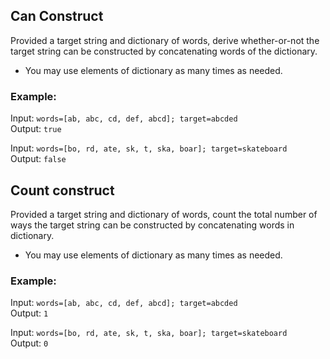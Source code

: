 ## Can Construct

Provided a target string and dictionary of words, derive whether-or-not the target 
string can be constructed by concatenating words of the dictionary. 

- You may use elements of dictionary as many times as needed.

### Example: 

Input: `words=[ab, abc, cd, def, abcd]; target=abcded` <br />
Output: `true`

Input: `words=[bo, rd, ate, sk, t, ska, boar]; target=skateboard` <br />
Output: `false`

## Count construct

Provided a target string and dictionary of words, count the total number of ways the
target string can be constructed by concatenating words in dictionary.

- You may use elements of dictionary as many times as needed.

### Example:

Input: `words=[ab, abc, cd, def, abcd]; target=abcded` <br />
Output: `1`

Input: `words=[bo, rd, ate, sk, t, ska, boar]; target=skateboard` <br />
Output: `0`